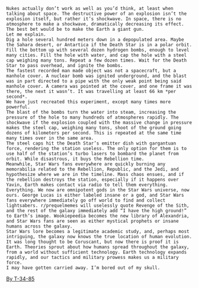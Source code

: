     Nukes actually don’t work as well as you’d think, at least when talking about space. The destructive power of an explosion isn’t the explosion itself, but rather it’s shockwave. In space, there is no atmosphere to make a shockwave, dramatically decreasing its effect. 
    The best bet would be to make the Earth a giant gun. 
    Let me explain. 
    Dig a hole several hundred meters down in a depopulated area. Maybe the Sahara desert, or Antartica if the Death Star is in a polar orbit. Fill the bottom up with several dozen hydrogen bombs, enough to level many cities. Fill the hole with water, and cap the hole with a steel cap weighing many tons. Repeat a few dozen times. Wait for the Death Star to pass overhead, and ignite the bombs. 
    The fastest recorded man made object was not a spacecraft, but a manhole cover. A nuclear bomb was ignited underground, and the blast was in part directed to a pipe with the only weak point being said manhole cover. A camera was pointed at the cover, and one frame it was there, the next it wasn’t. It was travelling at least 66 km *per second*. 
    We have just recreated this experiment, except many times more powerful. 
    The blast of the bombs turn the water into steam, increasing the pressure of the hole to many hundreds of atmospheres rapidly. The shockwave if the explosion coupled with the massive change in pressure makes the steel cap, weighing many tons, shoot of the ground going dozens of kilometers per second. This is repeated at the same time many times over in the same area. 
    The steel caps hit the Death Star’s emitter dish with gargantuan force, rendering the station useless. The only option for them is to use half of the station’s turbo lasers to bombard the planet from orbit. While disastrous, it buys the Rebellion time. 
    Meanwhile, Star Wars fans everywhere are quickly burning any memorabilia related to the Rebellion, Republic, and the Jedi, and hypothesize where we are in the timeline. Mass chaos ensues, and if the rebellion destroys the station, especially if it happens over Yavin, Earth makes contact via radio to tell them everything. 
    Everything. We now are omnipotent gods in the Star Wars universe, now ours. George Lucas is either labeled insane or a god, and Star Wars fans everywhere immediately go off world to find and collect lightsabers. r/prequelmemes will uselessly quote Revenge of the Sith, and the rest of the galaxy immediately add “I have the high ground!” to Earth’s image. Wookiepeedia becomes the new library of Alexandria, and Star Wars fans are seen as either mystical prophets or insane humans across the galaxy.  
    Star Wars lore becomes a legitimate academic study, and, perhaps most intriguing, the galaxy now knows the true location of human evolution. It was long thought to be Coruscant, but now there is proof it is Earth. Theories sprout about how humans spread throughout the galaxy, from a world without sufficient technology. Earth technology expands rapidly, and our tactics and military prowess makes us a military force. 
    I may have gotten carried away. I’m bored out of my skull.
[By T-34-85](https://www.youtube.com/watch?v=I-RAk7r08IA&lc=Ugxpt4u306TY_klKKZR4AaABAg)
